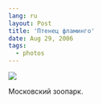 ```yaml
---
lang: ru
layout: Post
title: 'Птенец фламинго'
date: Aug 29, 2006
tags:
  - photos
---
```


![](/images/blog/Sapegin-Artem-20D-2006-08-27-240-4098-lj.jpg)

Московский зоопарк.
